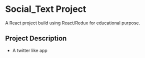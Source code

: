 # Social_Text Project

A React project build using React/Redux for educational purpose.

## Project Description

* A twitter like app


